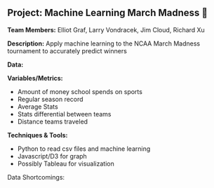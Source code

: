 ## Project: Machine Learning March Madness :basketball:

**Team Members:** Elliot Graf, Larry Vondracek, Jim Cloud, Richard Xu

**Description:**
Apply machine learning to the NCAA March Madness tournament to accurately predict winners

**Data:**

**Variables/Metrics:**
  - Amount of money school spends on sports
  - Regular season record
  - Average Stats
  - Stats differential between teams
  - Distance teams traveled

**Techniques & Tools:**
  - Python to read csv files and machine learning
  - Javascript/D3 for graph
  - Possibly Tableau for visualization
  
Data Shortcomings:
